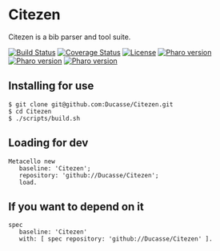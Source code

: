 # Citezen
Citezen is a bib parser and tool suite. 


[![Build Status](https://travis-ci.com/Ducasse/Citezen.svg?branch=master)](https://travis-ci.com/Ducasse/Citezen)
[![Coverage Status](https://coveralls.io/repos/github//Ducasse/Citezen/badge.svg?branch=master)](https://coveralls.io/github//Ducasse/Citezen?branch=master)
[![License](https://img.shields.io/badge/license-MIT-blue.svg)]()
[![Pharo version](https://img.shields.io/badge/Pharo-6.1-%23aac9ff.svg)](https://pharo.org/download)
[![Pharo version](https://img.shields.io/badge/Pharo-7.0-%23aac9ff.svg)](https://pharo.org/download)
[![Pharo version](https://img.shields.io/badge/Pharo-8.0-%23aac9ff.svg)](https://pharo.org/download)
<!-- [![Build status](https://ci.appveyor.com/api/projects/status/1wdnjvmlxfbml8qo?svg=true)](https://ci.appveyor.com/project/olekscode/dataframe)  -->

## Installing for use

```
$ git clone git@github.com:Ducasse/Citezen.git
$ cd Citezen
$ ./scripts/build.sh
```
## Loading for dev

```
Metacello new
   baseline: 'Citezen';
   repository: 'github://Ducasse/Citezen';
   load.
```

## If you want to depend on it

```
spec 
   baseline: 'Citezen' 
   with: [ spec repository: 'github://Ducasse/Citezen' ].
```
